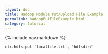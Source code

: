 ```yaml
---
layout: doc
title: Hadoop Module Put/Upload File Example
permalink: hadoopPutFileExample.html
category: tutorial
---
```



{% include nav.markdown %}


	ctx.hdfs.put 'localfile.txt', 'hdfsdir/'
	
	